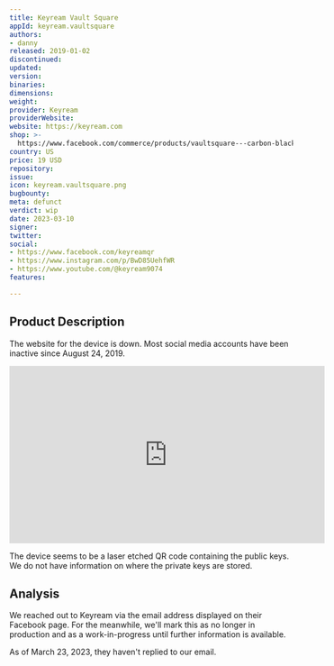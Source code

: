 ```yaml
---
title: Keyream Vault Square
appId: keyream.vaultsquare
authors:
- danny
released: 2019-01-02
discontinued: 
updated: 
version: 
binaries: 
dimensions: 
weight: 
provider: Keyream
providerWebsite: 
website: https://keyream.com
shop: >-
  https://www.facebook.com/commerce/products/vaultsquare---carbon-black/1875980742506273
country: US
price: 19 USD
repository: 
issue: 
icon: keyream.vaultsquare.png
bugbounty: 
meta: defunct
verdict: wip
date: 2023-03-10
signer: 
twitter: 
social:
- https://www.facebook.com/keyreamqr
- https://www.instagram.com/p/BwD85UehfWR
- https://www.youtube.com/@keyream9074
features: 

---
```


## Product Description 

The website for the device is down. Most social media accounts have been inactive since August 24, 2019. 

<iframe width="560" height="315" src="https://www.youtube.com/embed/GH7Cfs7aD54" title="YouTube video player" frameborder="0" allow="accelerometer; autoplay; clipboard-write; encrypted-media; gyroscope; picture-in-picture; web-share" allowfullscreen></iframe>

The device seems to be a laser etched QR code containing the public keys. We do not have information on where the private keys are stored. 

## Analysis 

We reached out to Keyream via the email address displayed on their Facebook page. For the meanwhile, we'll mark this as no longer in production and as a work-in-progress until further information is available.

As of March 23, 2023, they haven't replied to our email.
